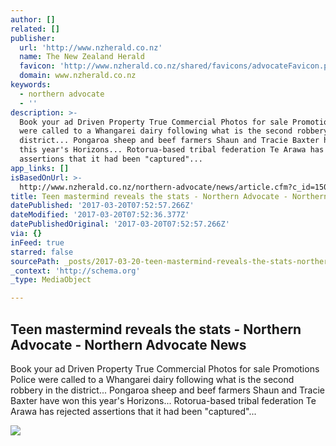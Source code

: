 ```yaml
---
author: []
related: []
publisher:
  url: 'http://www.nzherald.co.nz'
  name: The New Zealand Herald
  favicon: 'http://www.nzherald.co.nz/shared/favicons/advocateFavicon.png'
  domain: www.nzherald.co.nz
keywords:
  - northern advocate
  - ''
description: >-
  Book your ad Driven Property True Commercial Photos for sale Promotions Police
  were called to a Whangarei dairy following what is the second robbery in the
  district... Pongaroa sheep and beef farmers Shaun and Tracie Baxter have won
  this year's Horizons... Rotorua-based tribal federation Te Arawa has rejected
  assertions that it had been "captured"...
app_links: []
isBasedOnUrl: >-
  http://www.nzherald.co.nz/northern-advocate/news/article.cfm?c_id=1503450&objectid=11507885
title: Teen mastermind reveals the stats - Northern Advocate - Northern Advocate News
datePublished: '2017-03-20T07:52:57.266Z'
dateModified: '2017-03-20T07:52:36.377Z'
datePublishedOriginal: '2017-03-20T07:52:57.266Z'
via: {}
inFeed: true
starred: false
sourcePath: _posts/2017-03-20-teen-mastermind-reveals-the-stats-northern-advocate-nort.md
_context: 'http://schema.org'
_type: MediaObject

---
```

<article style=""><h1>Teen mastermind reveals the stats - Northern Advocate - Northern Advocate News</h1><p>Book your ad Driven Property True Commercial Photos for sale Promotions Police were called to a Whangarei dairy following what is the second robbery in the district... Pongaroa sheep and beef farmers Shaun and Tracie Baxter have won this year's Horizons... Rotorua-based tribal federation Te Arawa has rejected assertions that it had been "captured"...</p><img src="http://media.nzherald.co.nz/webcontent/image/jpg/201536/e259d69459c491697b5e81cd01b37990a8d14151_1024x768.jpg" /></article>